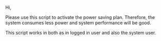 Hi,

Please use this script to activate the power saving plan.  Therefore, the system consumes less power and system performance will be good.

This script works in both as in logged in user and also the system user.